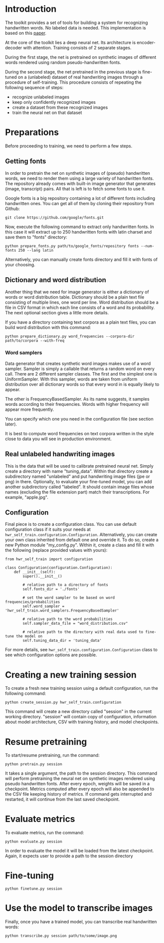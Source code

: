 # Introduction

The toolkit provides a set of tools for building a system for recognizing handwritten words.
No labeled data is needed. This implementation is based on this
[paper](https://arxiv.org/abs/2206.03149).

At the core of the toolkit lies a deep neural net. Its architecture is encoder-decoder with attention.
Training consists of 2 separate stages.

During the first stage, the net is pretrained on synthetic images
of different words rendered using random pseudo-handwritten fonts.

During the second stage, 
the net pretrained in the previous stage is fine-tuned on a (unlabeled) dataset of real handwriting
images through a procedure of self-training.
This procedure consists of repeating the following sequence of steps:
- recognize unlabeled images
- keep only confidently recognized images
- create a dataset from these recognized images
- train the neural net on that dataset

# Preparations

Before proceeding to training, we need to perform a few steps.

## Getting fonts

In order to pretrain the net on synthetic images of (pseudo) handwritten words, we need to render them using
a large variety of handwritten fonts. The repository already comes with built-in image generator that generates
(image, transcript) pairs. All that is left is to fetch some fonts to use it.

Google fonts is a big repository containing a lot of different fonts including handwritten ones.
You can get all of them by cloning their repository from Github:
```
git clone https://github.com/google/fonts.git
```

Now, execute the following command to extract only handwritten fonts.
In this case it will extract up to 250 handwritten fonts with latin charset and save them to "fonts" directory:
```
python prepare_fonts.py path/to/google_fonts/repository fonts --num-fonts 250 --lang latin
```

Alternatively, you can manually create fonts directory and fill it with fonts of your choosing.

## Dictionary and word distribution

Another thing that we need for image generator is either a dictionary of words or word distribution table.
Dictionary should be a plain text file consisting of multiple lines, one word per line.
Word distribution should be a file in CSV format in which each line consists of a word and its
probability. The next optional section gives a little more details.

If you have a directory containing text corpora as a plain text files,
you can build word distribution with this command:
```
python prepare_dictionary.py word_frequencies --corpora-dir path/to/corpora --with-freq
```

### Word samplers
Data generator that creates synthetic word images makes use of a word sampler.
Sampler is simply a callable that returns a random word on every call. There are 2 different sampler classes.
The first and the simplest one is UniformSampler.
With this sampler, words are taken from uniform distribution over all dictionary words so that every word in 
is equally likely to appear.

The other is FrequencyBasedSampler. As its name suggests, it samples words according to their frequencies.
Words with higher frequency will appear more frequently. 

You can specify which one you need in the configuration file (see section later).

It is best to compute word frequencies on text corpora written in the style
close to data you will see in production environment.

## Real unlabeled handwriting images

This is the data that will be used to calibrate pretrained neural net. Simply create a directory
with name "tuning_data". Within that directory create a subdirectory named "unlabeled" and put handwriting image
files (jpe or png) in there. Optionally, to evaluate your fine-tuned model, you can add another subdirectory called "labeled".
It should contain image files whose names (excluding the file extension part) match their transcriptions. For example,
"apple.jpg".

## Configuration

Final piece is to create a configuration class. 
You can use default configuration class if it suits your needs at ```hwr_self_train.configuration.Configuration```.
Alternatively, you can create your own class inherited from default one and override it. To do so, 
create a new Python module "my_config.py". Within it, create a class and fill it with the following
(replace provided values with yours):
```
from hwr_self_train import configuration

class Configuration(configuration.Configuration):
    def __init__(self):
        super().__init__()
        
        # relative path to a directory of fonts 
        self.fonts_dir = './fonts'
        
        # set the word sampler to be based on word frequencies/probabilities
        self.word_sampler = 'hwr_self_train.word_samplers.FrequencyBasedSampler'
        
        # relative path to the word probabilities 
        self.sampler_data_file = "word_distribution.csv"
        
        # relative path to the directory with real data used to fine-tune the model on
        self.tuning_data_dir = 'tuning_data'
```

For more details, see ```hwr_self_train.configuration.Configuration``` class to see which configuration options
are possible.

# Creating a new training session

To create a fresh new training session using a default configuration, run the following command:
```
python create_session.py hwr_self_train.configuration
```

This command will create a new directory called "session" in the current working directory. "session" will
contain copy of configuration, information about model architecture, CSV with training history,
and model checkpoints.

# Resume pretraining

To start/resume pretraining, run the command:
```
python pretrain.py session
```

It takes a single argument, the path to the session directory.
This command will perform pretraining the neural net on synthetic images rendered using pseudo handwritten fonts.
After every epoch, weights will be saved in a checkpoint. Metrics computed after every epoch will also be appended
to the CSV file keeping history of metrics. If command gets interrupted and restarted,
it will continue from the last saved checkpoint.

# Evaluate metrics

To evaluate metrics, run the command:
```
python evaluate.py session
```

In order to evaluate the model it will be loaded from the latest checkpoint.
Again, it expects user to provide a path to the session directory

# Fine-tuning
```
python finetune.py session
```

# Use the model to transcribe images
Finally, once you have a trained model, you can transcribe real handwritten words:
```
python transcribe.py session path/to/some/image.png
```

